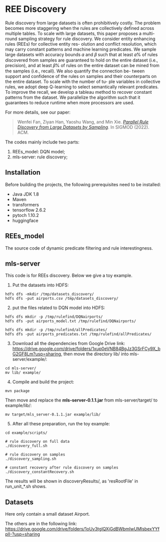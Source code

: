 # REE Discovery
Rule discovery from large datasets is often prohibitively costly. The problem becomes more staggering when the rules are collectively defined across multiple tables. To scale with large datasets, this paper proposes a multi-round sampling strategy for rule discovery. We consider entity enhancing rules (REEs) for collective entity res- olution and conflict resolution, which may carry constant patterns and machine learning predicates. We sample large datasets with accuracy bounds 𝛼 and 𝛽 such that at least 𝛼% of rules discovered from samples are guaranteed to hold on the entire dataset (i.e., precision), and at least 𝛽% of rules on the entire dataset can be mined from the samples (i.e., recall). We also quantify the connection be- tween support and confidence of the rules on samples and their counterparts on the entire dataset. To scale with the number of tu- ple variables in collective rules, we adopt deep Q-learning to select semantically relevant predicates. To improve the recall, we develop a tableau method to recover constant patterns from the dataset. We parallelize the algorithm such that it guarantees to reduce runtime when more processors are used. 


For more details, see our paper:

> Wenfei Fan, Ziyan Han, Yaoshu Wang, and Min Xie. [*Parallel Rule Discovery from Large Datasets by Sampling*](https://philo-vanguard.github.io/files/papers/Rule-Discovery-Sampling-SIGMOD22.pdf). In SIGMOD (2022). ACM.


The codes mainly include two parts:
1. REEs_model: DQN model;  
2. mls-server: rule discovery;  

## Installation
Before building the projects, the following prerequisites need to be installed:
* Java JDK 1.8
* Maven
* transformers
* tensorflow 2.6.2
* pytoch 1.10.2
* huggingface

## REEs_model
The source code of dynamic predicate filtering and rule interestingness.

## mls-server    
This code is for REEs discovery.
Below we give a toy example.

1. Put the datasets into HDFS:
```
hdfs dfs -mkdir /tmp/datasets_discovery/
hdfs dfs -put airports.csv /tmp/datasets_discovery/
```

[comment]: <> (2. Then revise the data path in code:)

[comment]: <> (```)

[comment]: <> (set the path of line 2004 in src/main/java/sics/seiois/mlsserver/biz/mock/RuleFindRequestMock.java to be hdfs:///data_path/airports.csv)

[comment]: <> (```)

2. put the files related to DQN model into HDFS:
```
hdfs dfs mkdir -p /tmp/rulefind/DQNairports/
hdfs dfs -put airports_model.txt /tmp/rulefind/DQNairports/

hdfs dfs mkdir -p /tmp/rulefind/allPredicates/
hdfs dfs -put airports_predicates.txt /tmp/rulefind/allPredicates/
```
3. Download all the dependencies from Google Drive link:
https://drive.google.com/drive/folders/1xup0eVNB84BgJz3GSrFCy9X_bG2GF8Lm?usp=sharing, then move the directory lib/ into mls-server/example/:
```
cd mls-server/
mv lib/ example/
```
4. Compile and build the project:
```
mvn package
```
Then move and replace the **mls-server-0.1.1.jar** from mls-server/target/ to example/lib/:
```
mv target/mls_server-0.1.1.jar example/lib/
```
5. After all these preparation, run the toy example:
```
cd example/scripts/

# rule discovery on full data
./discovery_full.sh

# rule discovery on samples
./discovery_sampling.sh

# constant recovery after rule discovery on samples
./discovery_constantRecovery.sh
```
The results will be shown in discoveryResults/, as 'resRootFile' in run_unit_*.sh shows.

## Datasets
Here only contain a small dataset Airport.

The others are in the following link:
https://drive.google.com/drive/folders/1oUv3tglQXjGdBWbmIwUMlsbexYYfplI-?usp=sharing